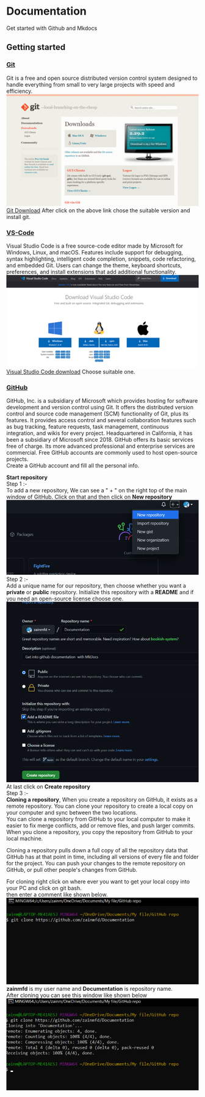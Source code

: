 # Documentation
Get started with Github and Mkdocs




## Getting started  

### [**Git**](https://git-scm.com/) 
 Git is a free and open source distributed version control system designed to handle everything from small to very large projects with speed and efficiency.  
 ![git download](img/git_download.png)
 [Git Download](https://git-scm.com/downloads) After click on the above link chose the suitable version and install git.  

### [**VS-Code**](https://code.visualstudio.com/)  
 Visual Studio Code is a free source-code editor made by Microsoft for Windows, Linux, and macOS. Features include support for debugging, syntax highlighting, intelligent code completion, snippets, code refactoring, and embedded Git. Users can change the theme, keyboard shortcuts, preferences, and install extensions that add additional functionality.
 ![vs code download](img/vscode_download.png)
 [Visual Studio Code download](https://code.visualstudio.com/download) Choose suitable one.

### [**GitHub**](https://github.com/)  
GitHub, Inc. is a subsidiary of Microsoft which provides hosting for software development and version control using Git. It offers the distributed version control and source code management (SCM) functionality of Git, plus its features. It provides access control and several collaboration features such as bug tracking, feature requests, task management, continuous integration, and wikis for every project. Headquartered in California, it has been a subsidiary of Microsoft since 2018.
GitHub offers its basic services free of charge. Its more advanced professional and enterprise services are commercial. Free GitHub accounts are commonly used to host open-source projects.  
        Create a GitHub account and fill all the personal info.

 **Start repository**  
 Step 1 :-   
 To add a new repository, We can see a " + " on the right top of the main window of GitHub. Click on that and then click on **New repository**  
 ![add repo](img/add_repo.png)  
 Step 2 :-  
 Add a unique name for our repository, then choose whether you want a **private** or **public** repository. Initialize this repository with a **README** and if you need an open-source license choose one. 
 ![main info page of repo](img/main_of_repo.png)  
 At last click on **Create repository**  
 Step 3 :-  
 **Cloning a repository**, When you create a repository on GitHub, it exists as a remote repository. You can clone your repository to create a local copy on your computer and sync between the two locations.  
 You can clone a repository from GitHub to your local computer to make it easier to fix merge conflicts, add or remove files, and push larger commits. When you clone a repository, you copy the repository from GitHub to your local machine.  

Cloning a repository pulls down a full copy of all the repository data that GitHub has at that point in time, including all versions of every file and folder for the project. You can push your changes to the remote repository on GitHub, or pull other people's changes from GitHub.

For cloning right click on where ever you want to get your local copy into your PC and click on git bash.  
then enter a comment like shown below.  
![git bash](img/git_bash.png)  
**zainmfd** is my user name and **Documentation** is repository name.  
After cloning you can see this window like shown below
![after cloning](img/after_cloning.png)



